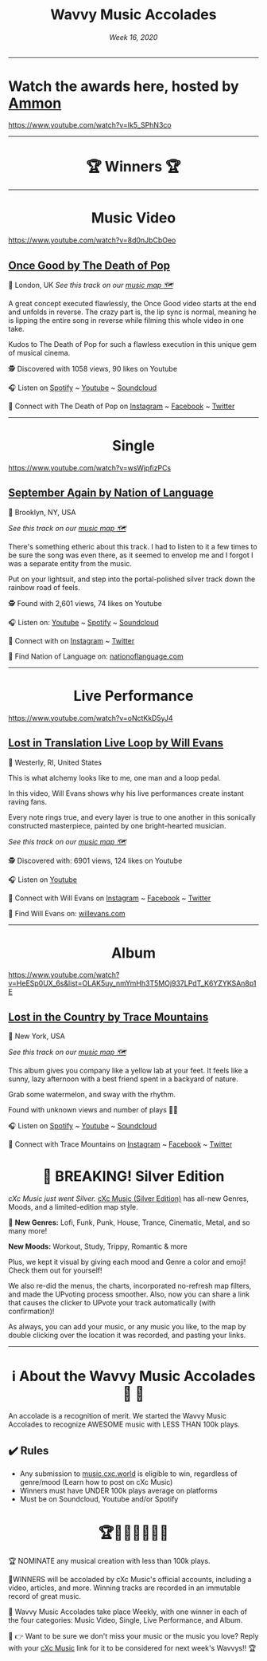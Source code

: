 
# <center> **Wavvy Music Accolades**</center> 
###### <center> Week 16, 2020</center> 

<hr>

# Watch the awards here, hosted by [Ammon](https://open.spotify.com/artist/4seBsQrvamB7bbQ2UIftxU)

https://www.youtube.com/watch?v=Ik5_SPhN3co


<hr>

# <center>🏆 Winners 🏆 </center>

<hr>

#  <center> **Music Video**</center> 

https://www.youtube.com/watch?v=8d0nJbCbOeo

## [Once Good by The Death of Pop](https://music.cxc.world/?locLat=51.473&locLng=-0.001&zoom=12&id=1128)
📍 London, UK
*See this track on our [music map 🗺️](https://music.cxc.world/?locLat=51.473&locLng=-0.001&zoom=12&id=1128)*
</center>

A great concept executed flawlessly, the Once Good video starts at the end and unfolds in reverse. The crazy part is, the lip sync is normal, meaning he is lipping the entire song in reverse while filming this whole video in one take. 

Kudos to The Death of Pop for such a flawless execution in this unique gem of musical cinema. 

🕵 Discovered with 1058 views, 90 likes on Youtube

🎧 Listen on [Spotify](https://open.spotify.com/track/68EtGY9UehlH6PGurmEngl) ~ [Youtube](https://www.youtube.com/watch?v=8d0nJbCbOeo) ~ [Soundcloud](https://soundcloud.com/the-death-of-pop/once-good1)

💫 Connect with The Death of Pop on [Instagram](https://www.instagram.com/thedeathofpop/) ~ [Facebook](https://www.facebook.com/TheDeathOfPop) ~ [Twitter](https://twitter.com/deathofpop)


<hr>


#  <center> **Single**</center> 
https://www.youtube.com/watch?v=wsWjpfizPCs
## [September Again by Nation of Language](https://music.cxc.world/?locLat=40.653&locLng=-73.958&zoom=12&id=1129)
📍 Brooklyn, NY, USA

*See this track on our [music map 🗺️](https://music.cxc.world/?locLat=40.653&locLng=-73.958&zoom=12&id=1129)*

There's something etheric about this track.
I had to listen to it a few times to be sure the song was even there, as it seemed to envelop me and I forgot I was a separate entity from the music. 

Put on your lightsuit, and step into the portal-polished silver track down the rainbow road of feels. 

</center>


🕵 Found with 2,601 views, 74 likes on Youtube

🎧 Listen on: [Youtube](https://www.youtube.com/watch?v=wsWjpfizPCs) ~ [Spotify](https://open.spotify.com/track/03YgLkzYkJPLlCIcxOnoKd) ~ [Soundcloud](https://soundcloud.com/nationoflanguage/03-september-again-revised-v3-71719)


💫 Connect with  on [Instagram](https://www.instagram.com/nationoflanguage/) ~ [Twitter](https://twitter.com/notionofanguish)



🔗 Find Nation of Language on: [nationoflanguage.com](https://www.nationoflanguage.com/)

<hr>

#  <center>**Live Performance**</center>
https://www.youtube.com/watch?v=oNctKkD5yJ4
## [Lost in Translation Live Loop by Will Evans](https://music.cxc.world/?id=1126&locLat=41.329&locLng=-71.774&zoom=12)
📍 Westerly, RI, United States 

This is what alchemy looks like to me, one man and a loop pedal.

In this video, Will Evans shows why his live performances create instant raving fans. 

Every note rings true, and every layer is true to one another in this sonically constructed masterpiece, painted by one bright-hearted musician. 

*See this track on our [music map 🗺️](https://music.cxc.world/?id=1126&locLat=41.329&locLng=-71.774&zoom=12)*

</center>


🕵 Discovered with: 6901 views, 124 likes on Youtube

🎧 Listen on [Youtube](https://www.youtube.com/watch?v=oNctKkD5yJ4) 

💫 Connect with Will Evans on [Instagram](https://www.instagram.com/willevansmusic/) ~ [Facebook](https://www.facebook.com/willevansmusic/) ~ [Twitter](https://twitter.com/willevansmusic)


🔗 Find Will Evans on: [willevans.com](https://willevans.com)

<hr>

#  <center>**Album**</center>

https://www.youtube.com/watch?v=HeESp0UX_6s&list=OLAK5uy_nmYmHh3T5MOj937LPdT_K6YZYKSAn8p1E

## [Lost in the Country by Trace Mountains](https://music.cxc.world/?id=1127&locLat=40.747&locLng=-74.027&zoom=11)

📍 New York, USA

 *See this track on our [music map 🗺️](https://music.cxc.world/?id=1127&locLat=40.747&locLng=-74.027&zoom=11)*
 
</center>

This album gives you company like a yellow lab at your feet. It feels like a sunny, lazy afternoon with a best friend spent in a backyard of nature. 

Grab some watermelon, and sway with the rhythm. 



Found with unknown views and number of plays 🤷‍♂️ 

🎧 Listen on [Spotify](https://open.spotify.com/album/29Lcw12vdKldc1n41YluvA) ~ [Youtube](https://www.youtube.com/watch?v=xyf4YFpH_9U)  ~ [Soundcloud](https://soundcloud.com/tracemountains/sets/lost-in-the-country-1)

💫 Connect with Trace Mountains on [Instagram](https://www.instagram.com/tracemountains/) ~ [Facebook](https://www.facebook.com/tracemountains/) ~ [Twitter](https://twitter.com/tracemountains)





# <center>📰 BREAKING! Silver Edition</center>
*cXc Music just went Silver.* [cXc Music (Silver Edition)](https://music.cxc.world) has all-new Genres, Moods, and a limited-edition map style. 

🕺 **New Genres:** Lofi, Funk, Punk, House, Trance, Cinematic, Metal, and so many more!

**New Moods:** Workout, Study, Trippy, Romantic & more

Plus, we kept it visual by giving each mood and Genre a color and emoji! Check them out for yourself! 

We also re-did the menus, the charts, incorporated no-refresh map filters, and made the UPvoting process smoother. Also, now you can share a link that causes the clicker to UPvote your track automatically (with confirmation)! 

As always, you can add your music, or any music you like, to the map by double clicking over the location it was recorded, and pasting your links.

<hr>

# <center>ℹ️ About the Wavvy Music Accolades🕺 🌊 </center>

An accolade is a recognition of merit. We started the Wavvy Music Accolades to recognize AWESOME music with LESS THAN 100k plays.


## ✔️ Rules
- Any submission to [music.cxc.world](https://music.cxc.world) is eligible to win, regardless of genre/mood (Learn how to post on cXc Music)
- Winners must have UNDER 100k plays average on platforms
- Must be on Soundcloud, Youtube and/or Spotify


#  <center>🏆🥇🎼🎶🎵🏅🎊</center>


🏆 NOMINATE any musical creation with less than 100k plays.

🥇WINNERS will be accoladed by cXc Music's official accounts, including a video, articles, and more. Winning tracks are recorded in an immutable record of great music. 

🌊 Wavvy Music Accolades take place Weekly, with one winner in each of the four categories: Music Video, Single, Live Performance, and Album.



🔑 👉 Want to be sure we don't miss your music or the music you love? Reply with your [cXc Music](https://music.cxc.world) link for it to be considered for next week's Wavvys!! 🏆
<!--stackedit_data:
eyJoaXN0b3J5IjpbLTE4NTE4ODE5OTNdfQ==
-->